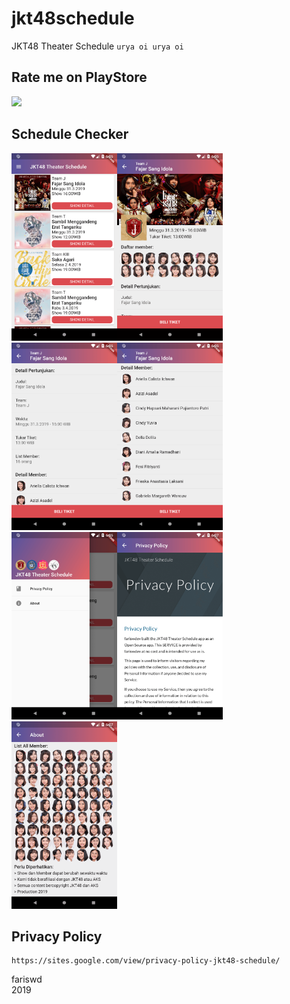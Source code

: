 # jkt48schedule
JKT48 Theater Schedule ```urya oi urya oi```

## Rate me on PlayStore
[<img src="https://play.google.com/intl/en_us/badges/images/generic/en_badge_web_generic.png" height="50">](https://play.google.com/store/apps/details?id=com.fariswdev.jkt48schedule "JKT48 Theater Schedule on Playstore")

## Schedule Checker
<img src="https://raw.githubusercontent.com/fariswd/jkt48schedule/master/ss1.png" height="300"><img src="https://raw.githubusercontent.com/fariswd/jkt48schedule/master/ss2.png" height="300"><img src="https://raw.githubusercontent.com/fariswd/jkt48schedule/master/ss3.png" height="300"><img src="https://raw.githubusercontent.com/fariswd/jkt48schedule/master/ss4.png" height="300"><img src="https://raw.githubusercontent.com/fariswd/jkt48schedule/master/ss5.png" height="300"><img src="https://raw.githubusercontent.com/fariswd/jkt48schedule/master/ss6.png" height="300"><img src="https://raw.githubusercontent.com/fariswd/jkt48schedule/master/ss7.png" height="300">

## Privacy Policy
```
https://sites.google.com/view/privacy-policy-jkt48-schedule/
```

fariswd  
2019
